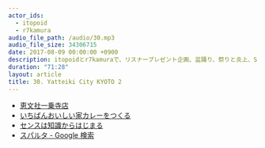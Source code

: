 ```yaml
---
actor_ids:
  - itopoid
  - r7kamura
audio_file_path: /audio/30.mp3
audio_file_size: 34306715
date: 2017-08-09 00:00:00 +0900
description: itopoidとr7kamuraで、リスナープレゼント企画、盆踊り、祭りと炎上、Splatoon2、日焼け、ポップ感などについて話しました。
duration: "71:28"
layout: article
title: 30. Yatteiki City KYOTO 2
---
```




- [恵文社一乗寺店](http://www.keibunsha-store.com/)
- [いちばんおいしい家カレーをつくる](https://www.amazon.co.jp/%E3%81%84%E3%81%A1%E3%81%B0%E3%82%93%E3%81%8A%E3%81%84%E3%81%97%E3%81%84%E5%AE%B6%E3%82%AB%E3%83%AC%E3%83%BC%E3%82%92%E3%81%A4%E3%81%8F%E3%82%8B-%E6%B0%B4%E9%87%8E-%E4%BB%81%E8%BC%94/dp/4833422352)
- [センスは知識からはじまる](https://www.amazon.co.jp/%E3%82%BB%E3%83%B3%E3%82%B9%E3%81%AF%E7%9F%A5%E8%AD%98%E3%81%8B%E3%82%89%E3%81%AF%E3%81%98%E3%81%BE%E3%82%8B-%E6%B0%B4%E9%87%8E-%E5%AD%A6/dp/4022511745/ref=sr_1_1?ie=UTF8&qid=1502278201&sr=8-1&keywords=%E3%82%BB%E3%83%B3%E3%82%B9%E3%81%AF%E7%9F%A5%E8%AD%98%E3%81%8B%E3%82%89%E3%81%AF%E3%81%98%E3%81%BE%E3%82%8B)
- [スパルタ - Google 検索](https://www.google.co.jp/search?q=%E3%82%B9%E3%83%91%E3%83%AB%E3%82%BF&lr=lang_ja&hl=ja&tbs=lr:lang_1ja&source=lnms&tbm=isch&sa=X&ved=0ahUKEwjY-dHuhsrVAhVJFpQKHfqOChUQ_AUICigB&biw=1440&bih=742)
